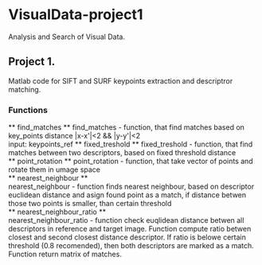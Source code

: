 # VisualData-project1
Analysis and Search of Visual Data.
## Project 1. 

Matlab code for SIFT and SURF keypoints extraction and descriptror matching.

### Functions
** find_matches **
find_matches - function, that find matches based on key_points distance |x-x'|<2 && |y-y'|<2   
input: keypoints_ref
** fixed_treshold **
fixed_treshold - function, that find matches between two descriptors, based on fixed threshold distance  
** point_rotation **
point_rotation - function, that take vector of points and rotate them in umage space  
** nearest_neighbour **  
nearest_neighbour - function finds nearest neighbour, based on descriptor euclidean distance and asign found point as a match, if distance betwen those two points is smaller, than certain threshold  
** nearest_neighbour_ratio **  
nearest_neighbour_ratio - function check euqlidean distance betwen all descriptors in reference and target image. Function compute ratio betwen closest and second closest distance descriptor. If ratio is belowe certain threshold (0.8 recomended), then both descriptors are marked as a match. Function return matrix of matches.
